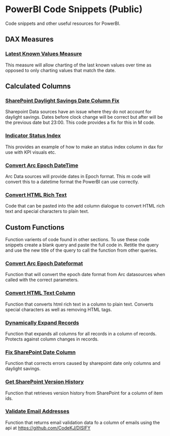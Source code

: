 # PowerBI Code Snippets (Public)
Code snippets and other useful resources for PowerBI.

## DAX Measures
  ### [Latest Known Values Measure](https://github.com/SC-TPP/PowerBI-Public/blob/master/Dax%20Measures/Latest%20Known%20Values%20DAX%20Measure.dax)
  This measure will allow charting of the last known values over time as opposed to only charting values that match the date.

## Calculated Columns
  ### [SharePoint Daylight Savings Date Column Fix](https://github.com/SC-TPP/PowerBI-Public/blob/master/Calculated%20Columns/SharePoint%20Daylight%20Savings%20Fix.m)
  Sharepoint Data sources have an issue where they do not account for daylight savings. Dates before clock change will be correct but after will be the previous date but 23:00. This code provides a fix for this in M code.
  ### [Indicator Status Index](https://github.com/SC-TPP/PowerBI-Public/blob/master/Calculated%20Columns/Indicator%20Status%20Index.dax)
  This provides an example of how to make an status index column in dax for use with KPI visuals etc.
  ### [Convert Arc Epoch DateTime](https://github.com/SC-TPP/PowerBI-Public/blob/master/Calculated%20Columns/Convert%20Arc%20DateTime.m)
  Arc Data sources will provide dates in Epoch format. This m code will convert this to a datetime format the PowerBI can use correctly.
  ### [Convert HTML Rich Text](https://github.com/SC-TPP/PowerBI-Public/blob/master/Calculated%20Columns/Convert%20HTML.m)
  Code that can be pasted into the add column dialogue to convert HTML rich text and special characters to plain text.

## Custom Functions
Function varients of code found in other sections. To use these code snippets create a blank query and paste the full code in. Retitle the query and use the new title of the query to call the function from other queries.

  ### [Convert Arc Epoch Dateformat](https://github.com/SC-TPP/PowerBI-Public/blob/master/Helper%20Functions/Convert%20Arc%20Epoch%20DateFormat%20Function.m)
  Function that will convert the epoch date format from Arc datasources when called with the correct parameters.
  ### [Convert HTML Text Column](https://github.com/SC-TPP/PowerBI-Public/blob/master/Helper%20Functions/Convert%20HTML%20Text%20Column.m)
  Function that converts html rich text in a column to plain text. Converts special characters as well as removing HTML tags.
  ### [Dynamically Expand Records](https://github.com/SC-TPP/PowerBI-Public/blob/master/Helper%20Functions/Dynamically%20Expand%20Records%20-%20Function.m)
  Function that expands all columns for all records in a column of records. Protects against column changes in records.
  ### [Fix SharePoint Date Column](https://github.com/SC-TPP/PowerBI-Public/blob/master/Helper%20Functions/Fix%20SP%20DateColumn%20Function.m)
  Function that corrects errors caused by sharepoint date only columns and daylight savings.
  ### [Get SharePoint Version History](https://github.com/SC-TPP/PowerBI-Public/blob/master/Helper%20Functions/Get%20SP%20Version%20History%20Function.m)
  Function that retrieves version history from SharePoint for a column of item ids.
  ### [Validate Email Addresses](https://github.com/SC-TPP/PowerBI-Public/blob/master/Helper%20Functions/Validate%20Emails.m)
  Function that returns email validation data fo a column of emails using the api at https://github.com/CodeKJ/DISIFY
